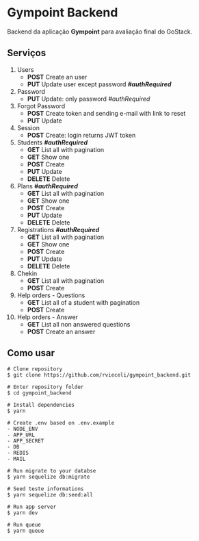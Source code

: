 # Gympoint Backend

Backend da aplicação __Gympoint__ para avaliação final do GoStack.

## Serviços

1. Users
    - __POST__ Create an user
    - __PUT__ Update user except password __*#authRequired*__
2. Password
    - __PUT__ Update: only password *#authRequired*
3. Forgot Password
    - __POST__ Create token and sending e-mail with link to reset
    - __PUT__ Update
4. Session
    - __POST__ Create: login returns JWT token
5. Students  __*#authRequired*__
    - __GET__ List all with pagination
    - __GET__ Show one
    - __POST__ Create
    - __PUT__ Update
    - __DELETE__ Delete
6. Plans  __*#authRequired*__
    - __GET__ List all with pagination
    - __GET__ Show one
    - __POST__ Create
    - __PUT__ Update
    - __DELETE__ Delete
6. Registrations  __*#authRequired*__
    - __GET__ List all with pagination
    - __GET__ Show one
    - __POST__ Create
    - __PUT__ Update
    - __DELETE__ Delete
7. Chekin
    - __GET__ List all with pagination
    - __POST__ Create
8. Help orders - Questions
    - __GET__ List all of a student with pagination
    - __POST__ Create
8. Help orders - Answer
    - __GET__ List all non answered questions
    - __POST__ Create an answer



## Como usar

```
# Clone repository
$ git clone https://github.com/rvieceli/gympoint_backend.git

# Enter repository folder
$ cd gympoint_backend

# Install dependencies
$ yarn

# Create .env based on .env.example
- NODE_ENV
- APP_URL
- APP_SECRET
- DB
- REDIS
- MAIL

# Run migrate to your databse
$ yarn sequelize db:migrate

# Seed teste informations
$ yarn sequelize db:seed:all

# Run app server
$ yarn dev

# Run queue
$ yarn queue

```


